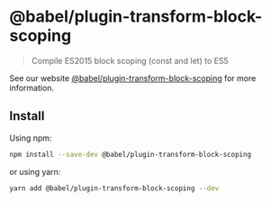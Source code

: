 # @babel/plugin-transform-block-scoping

> Compile ES2015 block scoping (const and let) to ES5

See our
website [@babel/plugin-transform-block-scoping](https://babeljs.io/docs/babel-plugin-transform-block-scoping)
for more information.

## Install

Using npm:

```sh
npm install --save-dev @babel/plugin-transform-block-scoping
```

or using yarn:

```sh
yarn add @babel/plugin-transform-block-scoping --dev
```
